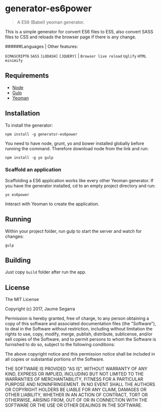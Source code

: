 generator-es6power
================================
>A ES6 (Babel) yeoman generator.

This is a simple generator for convert ES6 files to ES5, also convert SASS files to CSS and reloads the browser page if there is any change.

######Languages	| Other features:

`ECMASCRIPT6`  `SASS`  `[LODASH]`  `[JQUERY]` | `Browser live reload`  `Uglify`  `HTML minimify`

## Requirements
* [Node](https://nodejs.org)
* [Gulp](http://gulpjs.com/)
* [Yeoman](http://yeoman.io/)

## Installation
To install the generator:

`npm install -g generator-es6power`

You need to have node, grunt, yo and bower installed globally before running the command. Therefore download node from the link and run:

`npm install -g yo gulp`

### Scaffold an application
Scaffolding a ES6 application works like every other Yeoman generator. If you have the generator installed, cd to an empty project directory and run:

`yo es6power`

Interact with Yeoman to create the application.

## Running
Within your project folder, run gulp to start the server and watch for changes:

`gulp`

## Building
Just copy `build` folder after run the app.

## License 

The MIT License

Copyright (c) 2017, Jaume Segarra

Permission is hereby granted, free of charge, to any person
obtaining a copy of this software and associated documentation
files (the "Software"), to deal in the Software without
restriction, including without limitation the rights to use,
copy, modify, merge, publish, distribute, sublicense, and/or sell
copies of the Software, and to permit persons to whom the
Software is furnished to do so, subject to the following
conditions:

The above copyright notice and this permission notice shall be
included in all copies or substantial portions of the Software.

THE SOFTWARE IS PROVIDED "AS IS", WITHOUT WARRANTY OF ANY KIND,
EXPRESS OR IMPLIED, INCLUDING BUT NOT LIMITED TO THE WARRANTIES
OF MERCHANTABILITY, FITNESS FOR A PARTICULAR PURPOSE AND
NONINFRINGEMENT. IN NO EVENT SHALL THE AUTHORS OR COPYRIGHT
HOLDERS BE LIABLE FOR ANY CLAIM, DAMAGES OR OTHER LIABILITY,
WHETHER IN AN ACTION OF CONTRACT, TORT OR OTHERWISE, ARISING
FROM, OUT OF OR IN CONNECTION WITH THE SOFTWARE OR THE USE OR
OTHER DEALINGS IN THE SOFTWARE.

